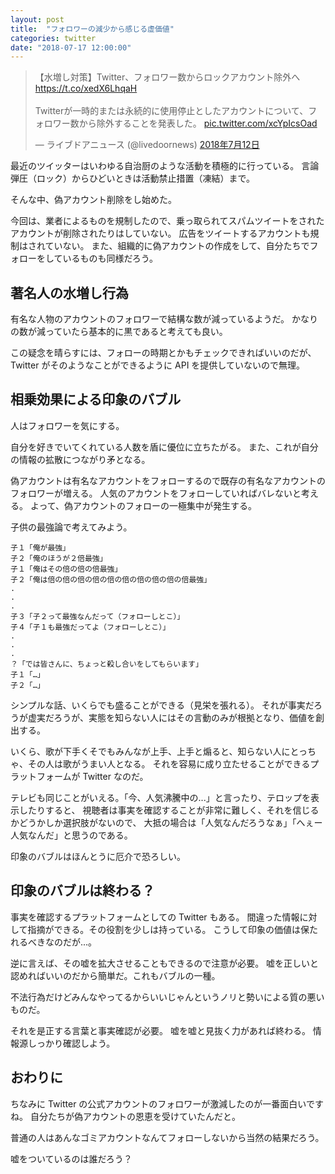 ```yaml
---
layout: post
title:  "フォロワーの減少から感じる虚価値"
categories: twitter
date: "2018-07-17 12:00:00"
---
```


<blockquote class="twitter-tweet  tw-align-center" data-lang="ja"><p lang="ja" dir="ltr">【水増し対策】Twitter、フォロワー数からロックアカウント除外へ<a href="https://t.co/xedX6LhqaH">https://t.co/xedX6LhqaH</a><br><br>Twitterが一時的または永続的に使用停止としたアカウントについて、フォロワー数から除外することを発表した。 <a href="https://t.co/xcYpIcsOad">pic.twitter.com/xcYpIcsOad</a></p>&mdash; ライブドアニュース (@livedoornews) <a href="https://twitter.com/livedoornews/status/1017252382198022144?ref_src=twsrc%5Etfw">2018年7月12日</a></blockquote>
<script async src="https://platform.twitter.com/widgets.js" charset="utf-8"></script>

最近のツイッターはいわゆる自治厨のような活動を積極的に行っている。
言論弾圧（ロック）からひどいときは活動禁止措置（凍結）まで。

そんな中、偽アカウント削除をし始めた。

今回は、業者によるものを規制したので、乗っ取られてスパムツイートをされたアカウントが削除されたりはしていない。
広告をツイートするアカウントも規制はされていない。
また、組織的に偽アカウントの作成をして、自分たちでフォローをしているものも同様だろう。

## 著名人の水増し行為

有名な人物のアカウントのフォロワーで結構な数が減っているようだ。
かなりの数が減っていたら基本的に黒であると考えても良い。

この疑念を晴らすには、フォローの時期とかもチェックできればいいのだが、Twitter がそのようなことができるように API を提供していないので無理。

## 相乗効果による印象のバブル

人はフォロワーを気にする。

自分を好きでいてくれている人数を盾に優位に立ちたがる。
また、これが自分の情報の拡散につながり矛となる。

偽アカウントは有名なアカウントをフォローするので既存の有名なアカウントのフォロワーが増える。
人気のアカウントをフォローしていればバレないと考える。
よって、偽アカウントのフォローの一極集中が発生する。

子供の最強論で考えてみよう。

```
子１「俺が最強」
子２「俺のほうが２倍最強」
子１「俺はその倍の倍の倍最強」
子２「俺は倍の倍の倍の倍の倍の倍の倍の倍の倍の倍最強」
.
.
.
子３「子２って最強なんだって（フォローしとこ）」
子４「子１も最強だってよ（フォローしとこ）」
.
.
.
？「では皆さんに、ちょっと殺し合いをしてもらいます」
子１「…」
子２「…」
```

シンプルな話、いくらでも盛ることができる（見栄を張れる）。
それが事実だろうが虚実だろうが、実態を知らない人にはその言動のみが根拠となり、価値を創出する。

いくら、歌が下手くそでもみんなが上手、上手と煽ると、知らない人にとっちゃ、その人は歌がうまい人となる。
それを容易に成り立たせることができるプラットフォームが Twitter なのだ。

テレビも同じことがいえる。「今、人気沸騰中の...」と言ったり、テロップを表示したりすると、
視聴者は事実を確認することが非常に難しく、それを信じるかどうかしか選択肢がないので、
大抵の場合は「人気なんだろうなぁ」「へぇー人気なんだ」と思うのである。

印象のバブルはほんとうに厄介で恐ろしい。

## 印象のバブルは終わる？

事実を確認するプラットフォームとしての Twitter もある。
間違った情報に対して指摘ができる。その役割を少しは持っている。
こうして印象の価値は保たれるべきなのだが...。

逆に言えば、その嘘を拡大させることもできるので注意が必要。
嘘を正しいと認めればいいのだから簡単だ。これもバブルの一種。

不法行為だけどみんなやってるからいいじゃんというノリと勢いによる質の悪いものだ。

それを是正する言葉と事実確認が必要。
嘘を嘘と見抜く力があれば終わる。
情報源しっかり確認しよう。

## おわりに

ちなみに Twitter の公式アカウントのフォロワーが激減したのが一番面白いですね。
自分たちが偽アカウントの恩恵を受けていたんだと。

普通の人はあんなゴミアカウントなんてフォローしないから当然の結果だろう。


嘘をついているのは誰だろう？
